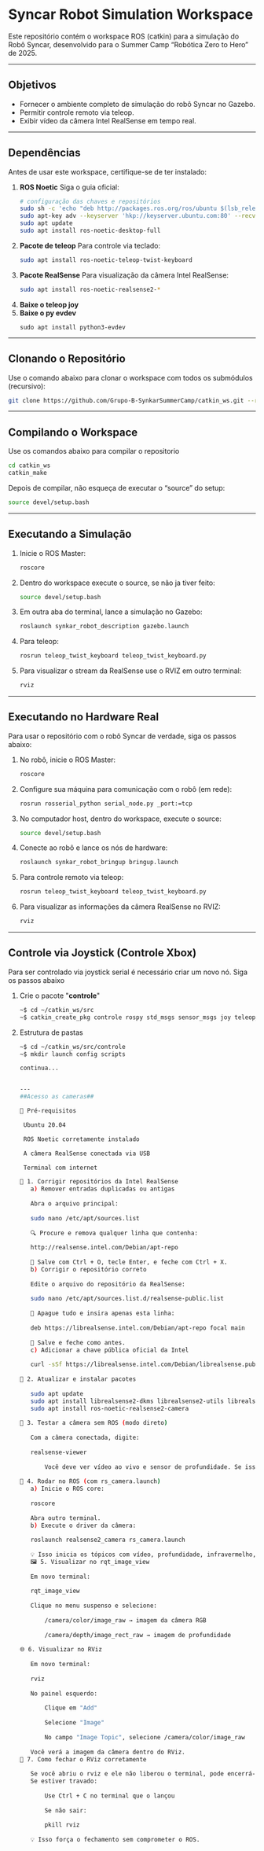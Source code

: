 # Syncar Robot Simulation Workspace

Este repositório contém o workspace ROS (catkin) para a simulação do Robô Syncar, desenvolvido para o Summer Camp “Robótica Zero to Hero” de 2025.

---

## Objetivos

- Fornecer o ambiente completo de simulação do robô Syncar no Gazebo.
- Permitir controle remoto via teleop.
- Exibir vídeo da câmera Intel RealSense em tempo real.

---

## Dependências

Antes de usar este workspace, certifique-se de ter instalado:

1. **ROS Noetic**
   Siga o guia oficial:
   ```bash
   # configuração das chaves e repositórios
   sudo sh -c 'echo "deb http://packages.ros.org/ros/ubuntu $(lsb_release -sc) main" > /etc/apt/sources.list.d/ros-latest.list'
   sudo apt-key adv --keyserver 'hkp://keyserver.ubuntu.com:80' --recv-key C1CF6E31E6BADE8868B172B4F42ED6FBAB17C654
   sudo apt update
   sudo apt install ros-noetic-desktop-full
   ```
3. **Pacote de teleop**
   Para controle via teclado:
   ```bash
   sudo apt install ros-noetic-teleop-twist-keyboard
   ```
4. **Pacote RealSense**
   Para visualização da câmera Intel RealSense:
   ```bash
   sudo apt install ros-noetic-realsense2-*
   ```
5. **Baixe o teleop joy**
6. **Baixe o py evdev**
   ```
   sudo apt install python3-evdev
   ```

---

## Clonando o Repositório

Use o comando abaixo para clonar o workspace com todos os submódulos (recursivo):

```bash
git clone https://github.com/Grupo-B-SynkarSummerCamp/catkin_ws.git --recursive
```

---

## Compilando o Workspace

Use os comandos abaixo para compilar o repositorio

```bash
cd catkin_ws
catkin_make
```

Depois de compilar, não esqueça de executar o “source” do setup:

```bash
source devel/setup.bash
```

---

## Executando a Simulação

1. Inicie o ROS Master:
   ```bash
   roscore
   ```
2. Dentro do workspace execute o source, se não ja tiver feito:
   ```bash
   source devel/setup.bash
   ```
3. Em outra aba do terminal, lance a simulação no Gazebo:
   ```bash
   roslaunch synkar_robot_description gazebo.launch
   ```
4. Para teleop:
   ```bash
   rosrun teleop_twist_keyboard teleop_twist_keyboard.py
   ```
5. Para visualizar o stream da RealSense use o RVIZ em outro terminal:
    ```bash
   rviz
   ```


---

## Executando no Hardware Real

Para usar o repositório com o robô Syncar de verdade, siga os passos abaixo:


1. No robô, inicie o ROS Master:
   ```bash
   roscore
   ```
2. Configure sua máquina para comunicação com o robô (em rede):
   ```bash
   rosrun rosserial_python serial_node.py _port:=tcp
   ```
3. No computador host, dentro do workspace, execute o source:
   ```bash
   source devel/setup.bash
   ```
4. Conecte ao robô e lance os nós de hardware:
   ```bash
   roslaunch synkar_robot_bringup bringup.launch
   ```
5. Para controle remoto via teleop:
   ```bash
   rosrun teleop_twist_keyboard teleop_twist_keyboard.py
   ```
6. Para visualizar as informações da câmera RealSense no RVIZ:
   ```bash
   rviz
   ```


---

## Controle via Joystick (Controle Xbox)

Para ser controlado via joystick serial é necessário criar um novo nó. Siga os passos abaixo

1. Crie o pacote "**controle**"
   ```bash
   ~$ cd ~/catkin_ws/src
   ~$ catkin_create_pkg controle rospy std_msgs sensor_msgs joy teleop_twist_joy
   ```
2. Estrutura de pastas
   ```bash
   ~$ cd ~/catkin_ws/src/controle
   ~$ mkdir launch config scripts

   continua...


   ---
   ##Acesso as cameras##

   🧠 Pré-requisitos

    Ubuntu 20.04

    ROS Noetic corretamente instalado

    A câmera RealSense conectada via USB

    Terminal com internet

   🔧 1. Corrigir repositórios da Intel RealSense
      a) Remover entradas duplicadas ou antigas
      
      Abra o arquivo principal:
      
      sudo nano /etc/apt/sources.list
      
      🔍 Procure e remova qualquer linha que contenha:
      
      http://realsense.intel.com/Debian/apt-repo
      
      💾 Salve com Ctrl + O, tecle Enter, e feche com Ctrl + X.
      b) Corrigir o repositório correto
      
      Edite o arquivo do repositório da RealSense:
      
      sudo nano /etc/apt/sources.list.d/realsense-public.list
      
      🧼 Apague tudo e insira apenas esta linha:
      
      deb https://librealsense.intel.com/Debian/apt-repo focal main
      
      💾 Salve e feche como antes.
      c) Adicionar a chave pública oficial da Intel
      
      curl -sSf https://librealsense.intel.com/Debian/librealsense.public.key | sudo apt-key add -
      
   🔄 2. Atualizar e instalar pacotes
      
      sudo apt update
      sudo apt install librealsense2-dkms librealsense2-utils librealsense2-dev
      sudo apt install ros-noetic-realsense2-camera
      
   🧪 3. Testar a câmera sem ROS (modo direto)
      
      Com a câmera conectada, digite:
      
      realsense-viewer
      
          Você deve ver vídeo ao vivo e sensor de profundidade. Se isso funcionar, a câmera está OK via USB.
      
   🤖 4. Rodar no ROS (com rs_camera.launch)
      a) Inicie o ROS core:
      
      roscore
      
      Abra outro terminal.
      b) Execute o driver da câmera:
      
      roslaunch realsense2_camera rs_camera.launch
      
      💡 Isso inicia os tópicos com vídeo, profundidade, infravermelho, etc.
      🖼 5. Visualizar no rqt_image_view
      
      Em novo terminal:
      
      rqt_image_view
      
      Clique no menu suspenso e selecione:
      
          /camera/color/image_raw → imagem da câmera RGB
      
          /camera/depth/image_rect_raw → imagem de profundidade
      
   🌐 6. Visualizar no RViz
      
      Em novo terminal:
      
      rviz
      
      No painel esquerdo:
      
          Clique em "Add"
      
          Selecione "Image"
      
          No campo "Image Topic", selecione /camera/color/image_raw
      
      Você verá a imagem da câmera dentro do RViz.
   🚪 7. Como fechar o RViz corretamente
      
      Se você abriu o rviz e ele não liberou o terminal, pode encerrá-lo com segurança:
      Se estiver travado:
      
          Use Ctrl + C no terminal que o lançou
      
          Se não sair:
      
          pkill rviz
      
      💡 Isso força o fechamento sem comprometer o ROS.
   




